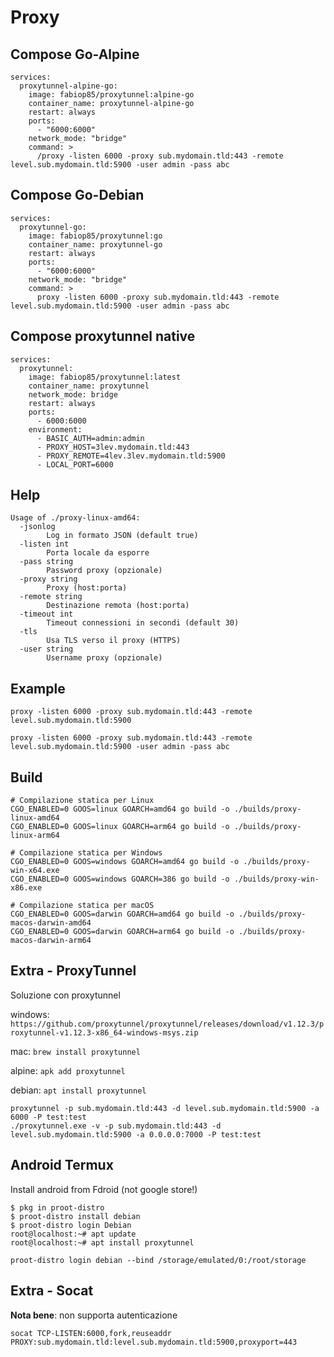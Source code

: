 # Proxy

## Compose Go-Alpine

```
services:
  proxytunnel-alpine-go:
    image: fabiop85/proxytunnel:alpine-go
    container_name: proxytunnel-alpine-go
    restart: always
    ports:
      - "6000:6000"
    network_mode: "bridge"
    command: >
      /proxy -listen 6000 -proxy sub.mydomain.tld:443 -remote level.sub.mydomain.tld:5900 -user admin -pass abc
```

## Compose Go-Debian

```
services:
  proxytunnel-go:
    image: fabiop85/proxytunnel:go
    container_name: proxytunnel-go
    restart: always
    ports:
      - "6000:6000"
    network_mode: "bridge"
    command: >
      proxy -listen 6000 -proxy sub.mydomain.tld:443 -remote level.sub.mydomain.tld:5900 -user admin -pass abc
```

## Compose proxytunnel native

```
services:
  proxytunnel:
    image: fabiop85/proxytunnel:latest
    container_name: proxytunnel
    network_mode: bridge
    restart: always
    ports:
      - 6000:6000
    environment:
      - BASIC_AUTH=admin:admin
      - PROXY_HOST=3lev.mydomain.tld:443
      - PROXY_REMOTE=4lev.3lev.mydomain.tld:5900
      - LOCAL_PORT=6000
```

## Help

```
Usage of ./proxy-linux-amd64:
  -jsonlog
    	Log in formato JSON (default true)
  -listen int
    	Porta locale da esporre
  -pass string
    	Password proxy (opzionale)
  -proxy string
    	Proxy (host:porta)
  -remote string
    	Destinazione remota (host:porta)
  -timeout int
    	Timeout connessioni in secondi (default 30)
  -tls
    	Usa TLS verso il proxy (HTTPS)
  -user string
    	Username proxy (opzionale)
```

## Example

```
proxy -listen 6000 -proxy sub.mydomain.tld:443 -remote level.sub.mydomain.tld:5900
```
```
proxy -listen 6000 -proxy sub.mydomain.tld:443 -remote level.sub.mydomain.tld:5900 -user admin -pass abc
```

## Build

```
# Compilazione statica per Linux
CGO_ENABLED=0 GOOS=linux GOARCH=amd64 go build -o ./builds/proxy-linux-amd64
CGO_ENABLED=0 GOOS=linux GOARCH=arm64 go build -o ./builds/proxy-linux-arm64

# Compilazione statica per Windows
CGO_ENABLED=0 GOOS=windows GOARCH=amd64 go build -o ./builds/proxy-win-x64.exe
CGO_ENABLED=0 GOOS=windows GOARCH=386 go build -o ./builds/proxy-win-x86.exe

# Compilazione statica per macOS
CGO_ENABLED=0 GOOS=darwin GOARCH=amd64 go build -o ./builds/proxy-macos-darwin-amd64
CGO_ENABLED=0 GOOS=darwin GOARCH=arm64 go build -o ./builds/proxy-macos-darwin-arm64
```

## Extra - ProxyTunnel

Soluzione con proxytunnel

windows: `https://github.com/proxytunnel/proxytunnel/releases/download/v1.12.3/proxytunnel-v1.12.3-x86_64-windows-msys.zip`

mac: `brew install proxytunnel`

alpine: `apk add proxytunnel`

debian: `apt install proxytunnel`

```
proxytunnel -p sub.mydomain.tld:443 -d level.sub.mydomain.tld:5900 -a 6000 -P test:test
./proxytunnel.exe -v -p sub.mydomain.tld:443 -d level.sub.mydomain.tld:5900 -a 0.0.0.0:7000 -P test:test
```

## Android Termux

Install android from Fdroid (not google store!)

```
$ pkg in proot-distro
$ proot-distro install debian
$ proot-distro login Debian
root@localhost:~# apt update
root@localhost:~# apt install proxytunnel
```

```
proot-distro login debian --bind /storage/emulated/0:/root/storage
```

## Extra - Socat

**Nota bene**: non supporta autenticazione

```
socat TCP-LISTEN:6000,fork,reuseaddr PROXY:sub.mydomain.tld:level.sub.mydomain.tld:5900,proxyport=443
```